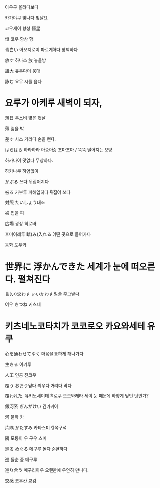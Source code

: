 아우구 올려다보다

카가야쿠 빛나다 빛날요

코우세이 항성 恒星

恒 코우 항상 항

青白い 아오지로이  파르게하다 창백하다 

放す 하나스
放 놓을방 

雄大 유우다이 웅대

詠む 요무 시를 읊다  

# 요루가 아케루 새벽이 되자,

薄日 우스비 엷은 햇살

薄 엷을 박

差す 사스 가리다 손을 뻗다.

はらはら 하라하라 아승아승 조마조마 / 뚝뚝 떨어지는 모양


하카나이 덧없다 무상하다.

하카나쿠 하염없이

かぶる 쓰다 뒤집어지다

被る 카부루 피해입히다 뒤집어 쓰다

対照 たいしょう대조



被 입을 피 

広場 광장 히로바

후미이레루 踏(み)入れる 어떤 곳으로 들어가다

동화 도우와

# 世界に 浮かんできた 세계가 눈에 떠오른다. 펼쳐진다

言(い)交わす いいかわす 말을 주고받다

여우 きつね 키츠네 

# 키츠네노코타치가 코코로오 카요와세테 유쿠 

心を通わせてゆく 마음을 통하게 해나가다

生きる 이키루

人工 인공 진코우

覆う おおう덮다 씌우다 가리다 막다

覆われた.
유키노세이데 히로쿠 오오와레타 세이 눈 때문에 하얗게 덮인 탓인가?

銀河系 ぎんがけい 긴가케이

河 물하 카 

片隅 かたすみ 카타스미 한쪽구석 

隅 모퉁이 우 구우 스미 

巡る めぐる 메구루 돌다 순환하다

巡 돌순 쥰 메구루

巡り合う 메구리아우 오랜만에 우연히 만나다.

交感 코우칸 교감
